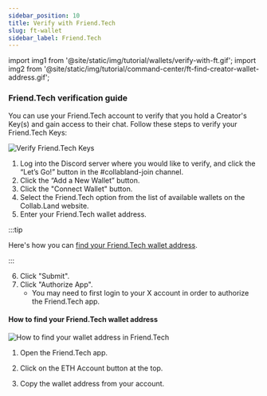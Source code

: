 ```yaml
---
sidebar_position: 10
title: Verify with Friend.Tech
slug: ft-wallet
sidebar_label: Friend.Tech
---
```


import img1 from '@site/static/img/tutorial/wallets/verify-with-ft.gif';
import img2 from '@site/static/img/tutorial/command-center/ft-find-creator-wallet-address.gif';

### Friend.Tech verification guide

You can use your Friend.Tech account to verify that you hold a Creator's Key(s) and gain access to their chat. Follow these steps to verify your Friend.Tech Keys:

<div class="text--center">
  <img  src={img1} alt="Verify Friend.Tech Keys" />
</div>

1. Log into the Discord server where you would like to verify, and click the “Let’s Go!” button in the #collabland-join channel.
2. Click the “Add a New Wallet” button.
3. Click the "Connect Wallet" button.
4. Select the Friend.Tech option from the list of available wallets on the Collab.Land website.
5. Enter your Friend.Tech wallet address.

:::tip

Here's how you can [find your Friend.Tech wallet address](#how-to-find-your-friendtech-wallet-address).

:::

6. Click "Submit".
7. Click "Authorize App".
   - You may need to first login to your X account in order to authorize the Friend.Tech app.

#### How to find your Friend.Tech wallet address

<div class="text--center">
   <img  src={img2} alt="How to find your wallet address in Friend.Tech" />
</div>

1. Open the Friend.Tech app.

2. Click on the ETH Account button at the top.

3. Copy the wallet address from your account.
